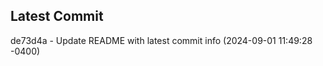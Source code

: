 
## Latest Commit
de73d4a - Update README with latest commit info (2024-09-01 11:49:28 -0400) <Yunxi-Zhou>

